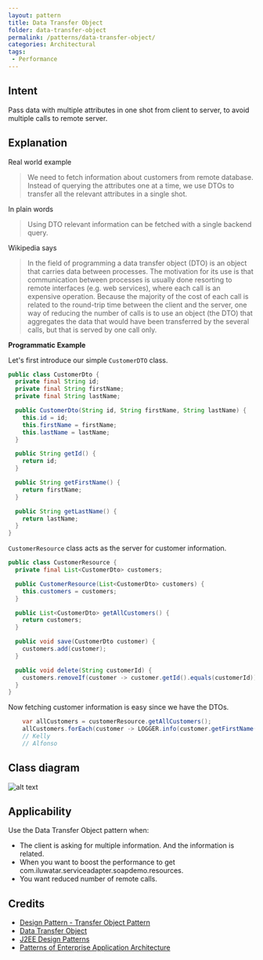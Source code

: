 ```yaml
---
layout: pattern
title: Data Transfer Object
folder: data-transfer-object
permalink: /patterns/data-transfer-object/
categories: Architectural
tags:
 - Performance
---
```


## Intent

Pass data with multiple attributes in one shot from client to server, to avoid multiple calls to 
remote server. 

## Explanation

Real world example

> We need to fetch information about customers from remote database. Instead of querying the 
> attributes one at a time, we use DTOs to transfer all the relevant attributes in a single shot.     

In plain words

> Using DTO relevant information can be fetched with a single backend query. 

Wikipedia says

> In the field of programming a data transfer object (DTO) is an object that carries data between 
> processes. The motivation for its use is that communication between processes is usually done 
> resorting to remote interfaces (e.g. web services), where each call is an expensive operation. 
> Because the majority of the cost of each call is related to the round-trip time between the client 
> and the server, one way of reducing the number of calls is to use an object (the DTO) that 
> aggregates the data that would have been transferred by the several calls, but that is served by 
> one call only.

**Programmatic Example**

Let's first introduce our simple `CustomerDTO` class.

```java
public class CustomerDto {
  private final String id;
  private final String firstName;
  private final String lastName;

  public CustomerDto(String id, String firstName, String lastName) {
    this.id = id;
    this.firstName = firstName;
    this.lastName = lastName;
  }

  public String getId() {
    return id;
  }

  public String getFirstName() {
    return firstName;
  }

  public String getLastName() {
    return lastName;
  }
}
```

`CustomerResource` class acts as the server for customer information.

```java
public class CustomerResource {
  private final List<CustomerDto> customers;

  public CustomerResource(List<CustomerDto> customers) {
    this.customers = customers;
  }

  public List<CustomerDto> getAllCustomers() {
    return customers;
  }

  public void save(CustomerDto customer) {
    customers.add(customer);
  }

  public void delete(String customerId) {
    customers.removeIf(customer -> customer.getId().equals(customerId));
  }
}
```

Now fetching customer information is easy since we have the DTOs.

```java
    var allCustomers = customerResource.getAllCustomers();
    allCustomers.forEach(customer -> LOGGER.info(customer.getFirstName()));
    // Kelly
    // Alfonso
```

## Class diagram

![alt text](./etc/data-transfer-object.urm.png "data-transfer-object")

## Applicability

Use the Data Transfer Object pattern when:

* The client is asking for multiple information. And the information is related.
* When you want to boost the performance to get com.iluwatar.serviceadapter.soapdemo.resources.
* You want reduced number of remote calls.

## Credits

* [Design Pattern - Transfer Object Pattern](https://www.tutorialspoint.com/design_pattern/transfer_object_pattern.htm)
* [Data Transfer Object](https://msdn.microsoft.com/en-us/library/ff649585.aspx)
* [J2EE Design Patterns](https://www.amazon.com/gp/product/0596004273/ref=as_li_tl?ie=UTF8&camp=1789&creative=9325&creativeASIN=0596004273&linkCode=as2&tag=javadesignpat-20&linkId=f27d2644fbe5026ea448791a8ad09c94)
* [Patterns of Enterprise Application Architecture](https://www.amazon.com/gp/product/0321127420/ref=as_li_tl?ie=UTF8&camp=1789&creative=9325&creativeASIN=0321127420&linkCode=as2&tag=javadesignpat-20&linkId=014237a67c9d46f384b35e10151956bd)
